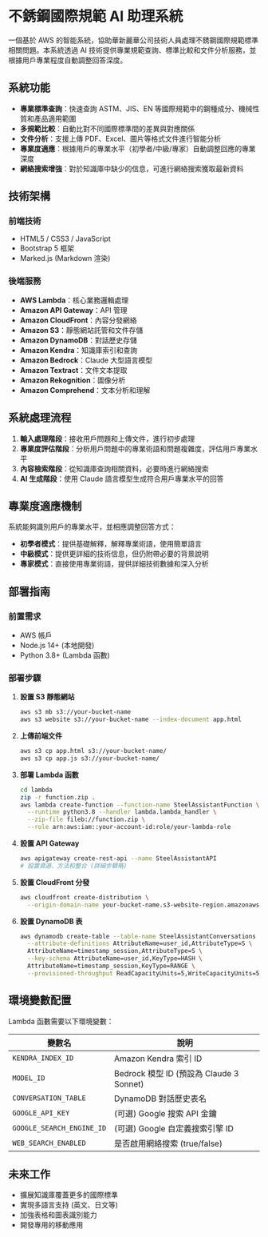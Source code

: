 # 不銹鋼國際規範 AI 助理系統

一個基於 AWS 的智能系統，協助華新麗華公司技術人員處理不銹鋼國際規範標準相關問題。本系統透過 AI 技術提供專業規範查詢、標準比較和文件分析服務，並根據用戶專業程度自動調整回答深度。


## 系統功能

- **專業標準查詢**：快速查詢 ASTM、JIS、EN 等國際規範中的鋼種成分、機械性質和產品適用範圍
- **多規範比較**：自動比對不同國際標準間的差異與對應關係
- **文件分析**：支援上傳 PDF、Excel、圖片等格式文件進行智能分析
- **專業度適應**：根據用戶的專業水平（初學者/中級/專家）自動調整回應的專業深度
- **網絡搜索增強**：對於知識庫中缺少的信息，可進行網絡搜索獲取最新資料

## 技術架構

### 前端技術
- HTML5 / CSS3 / JavaScript
- Bootstrap 5 框架
- Marked.js (Markdown 渲染)

### 後端服務
- **AWS Lambda**：核心業務邏輯處理
- **Amazon API Gateway**：API 管理
- **Amazon CloudFront**：內容分發網絡
- **Amazon S3**：靜態網站託管和文件存儲
- **Amazon DynamoDB**：對話歷史存儲
- **Amazon Kendra**：知識庫索引和查詢
- **Amazon Bedrock**：Claude 大型語言模型
- **Amazon Textract**：文件文本提取
- **Amazon Rekognition**：圖像分析
- **Amazon Comprehend**：文本分析和理解

## 系統處理流程

1. **輸入處理階段**：接收用戶問題和上傳文件，進行初步處理
2. **專業度評估階段**：分析用戶問題中的專業術語和問題複雜度，評估用戶專業水平
3. **內容檢索階段**：從知識庫查詢相關資料，必要時進行網絡搜索
4. **AI 生成階段**：使用 Claude 語言模型生成符合用戶專業水平的回答

## 專業度適應機制

系統能夠識別用戶的專業水平，並相應調整回答方式：

- **初學者模式**：提供基礎解釋，解釋專業術語，使用簡單語言
- **中級模式**：提供更詳細的技術信息，但仍附帶必要的背景說明
- **專家模式**：直接使用專業術語，提供詳細技術數據和深入分析

## 部署指南

### 前置需求
- AWS 帳戶
- Node.js 14+ (本地開發)
- Python 3.8+ (Lambda 函數)

### 部署步驟

1. **設置 S3 靜態網站**
   ```bash
   aws s3 mb s3://your-bucket-name
   aws s3 website s3://your-bucket-name --index-document app.html
   ```

2. **上傳前端文件**
   ```bash
   aws s3 cp app.html s3://your-bucket-name/
   aws s3 cp app.js s3://your-bucket-name/
   ```

3. **部署 Lambda 函數**
   ```bash
   cd lambda
   zip -r function.zip .
   aws lambda create-function --function-name SteelAssistantFunction \
     --runtime python3.8 --handler lambda.lambda_handler \
     --zip-file fileb://function.zip \
     --role arn:aws:iam::your-account-id:role/your-lambda-role
   ```

4. **設置 API Gateway**
   ```bash
   aws apigateway create-rest-api --name SteelAssistantAPI
   # 設置資源、方法和整合 (詳細步驟略)
   ```

5. **設置 CloudFront 分發**
   ```bash
   aws cloudfront create-distribution \
     --origin-domain-name your-bucket-name.s3-website-region.amazonaws.com
   ```

6. **設置 DynamoDB 表**
   ```bash
   aws dynamodb create-table --table-name SteelAssistantConversations \
     --attribute-definitions AttributeName=user_id,AttributeType=S \
     AttributeName=timestamp_session,AttributeType=S \
     --key-schema AttributeName=user_id,KeyType=HASH \
     AttributeName=timestamp_session,KeyType=RANGE \
     --provisioned-throughput ReadCapacityUnits=5,WriteCapacityUnits=5
   ```

## 環境變數配置

Lambda 函數需要以下環境變數：

| 變數名 | 說明 |
|-------|------|
| `KENDRA_INDEX_ID` | Amazon Kendra 索引 ID |
| `MODEL_ID` | Bedrock 模型 ID (預設為 Claude 3 Sonnet) |
| `CONVERSATION_TABLE` | DynamoDB 對話歷史表名 |
| `GOOGLE_API_KEY` | (可選) Google 搜索 API 金鑰 |
| `GOOGLE_SEARCH_ENGINE_ID` | (可選) Google 自定義搜索引擎 ID |
| `WEB_SEARCH_ENABLED` | 是否啟用網絡搜索 (true/false) |


## 未來工作

- 擴展知識庫覆蓋更多的國際標準
- 實現多語言支持 (英文、日文等)
- 加強表格和圖表識別能力
- 開發專用的移動應用
